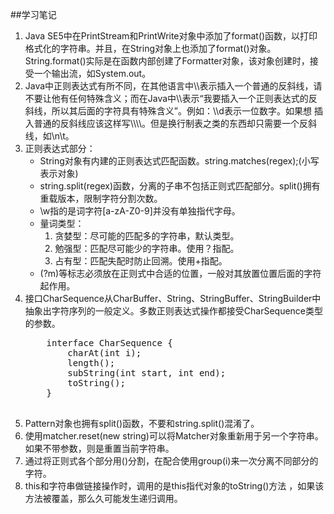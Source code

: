 ##学习笔记
<ol>
<li>
    Java SE5中在PrintStream和PrintWrite对象中添加了format()函数，以打印格式化的字符串。并且，在String对象上也添加了format()对象。
    String.format()实际是在函数内部创建了Formatter对象，该对象创建时，接受一个输出流，如System.out。
</li>
<li>
    Java中正则表达式有所不同，在其他语言中\\表示插入一个普通的反斜线，请不要让他有任何特殊含义；而在Java中\\表示“我要插入一个正则表达式的反斜线，所以其后面的字符具有特殊含义”。例如：\\d表示一位数字。如果想
    插入普通的反斜线应该这样写\\\\。但是换行制表之类的东西却只需要一个反斜线，如\n\t。
</li>
<li>
    正则表达式部分：
    <ul>
        <li>
         String对象有内建的正则表达式匹配函数。string.matches(regex);(小写表示对象)
        </li>
        <li>
        string.split(regex)函数，分离的子串不包括正则式匹配部分。split()拥有重载版本，限制字符分割次数。
        </li>
        <li>
        \w指的是词字符[a-zA-Z0-9]并没有单独指代字母。
        </li>
        <li>
        量词类型：
            <ol>
                <li>
                贪婪型：尽可能的匹配多的字符串，默认类型。
                </li>
                <li>
                勉强型：匹配尽可能少的字符串。使用？指配。
                </li>
                <li>
                占有型：匹配失配时防止回溯。使用+指配。
                </li>
            </ol>
        </li>
        <li>
        (?m)等标志必须放在正则式中合适的位置，一般对其放置位置后面的字符起作用。
        </li>
    </ul>
</li>
<li>
    接口CharSequence从CharBuffer、String、StringBuffer、StringBuilder中抽象出字符序列的一般定义。多数正则表达式操作都接受CharSequence类型的参数。
    <pre>
    interface CharSequence {
        charAt(int i);
        length();
        subString(int start, int end);
        toString();
    }
    </pre>
</li>
<li>
    Pattern对象也拥有split()函数，不要和string.split()混淆了。
</li>
<li>
    使用matcher.reset(new string)可以将Matcher对象重新用于另一个字符串。如果不带参数，则是重置当前字符串。
</li>
<li>
   通过将正则式各个部分用()分割，在配合使用group(i)来一次分离不同部分的字符。
</li>
<li>this和字符串做链接操作时，调用的是this指代对象的toString()方法 ，如果该方法被覆盖，那么久可能发生递归调用。</li>
</ol>
